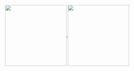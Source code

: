 
<a href="https://github.com/RihardsBobkovs/github-readme-stats">
  <img height=200 align="center" src="https://github-readme-stats.vercel.app/api?username=RihardsBobkovs&theme=radical" />
</a>
<a href="https://github.com/RihardsBobkovs/convoychat">
  <img height=200 align="center" src="https://github-readme-stats.vercel.app/api/top-langs?username=RihardsBobkovs&layout=compact&langs_count=8&card_width=320&theme=radical" />
</a>
